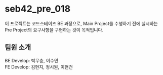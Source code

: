# seb42_pre_018

이 프로젝트는 코드스테이츠 BE 과정으로, Main Project를 수행하기 전에 실시하는 Pre Project의 요구사항을 구현하는 것이 목적입니다.<br/>
## 팀원 소개
BE Develop: 박무승, 이수민<br/>
FE Develop: 김현지, 정시원, 이현건
